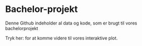 # Bachelor-projekt
Denne Github indeholder al data og kode, som er brugt til vores bachelorprojekt

Tryk her:  for at komme videre til vores interaktive plot.
